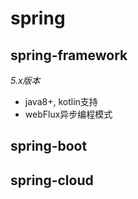 # spring

## spring-framework
*5.x版本*  
+ java8+, kotlin支持
+ webFlux异步编程模式



## spring-boot

## spring-cloud

